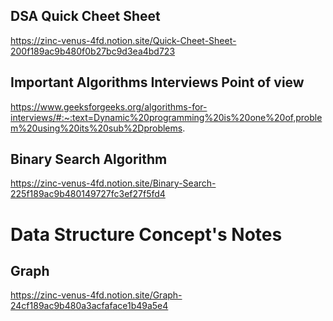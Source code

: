 ## DSA Quick Cheet Sheet
https://zinc-venus-4fd.notion.site/Quick-Cheet-Sheet-200f189ac9b480f0b27bc9d3ea4bd723

## Important Algorithms Interviews Point of view
https://www.geeksforgeeks.org/algorithms-for-interviews/#:~:text=Dynamic%20programming%20is%20one%20of,problem%20using%20its%20sub%2Dproblems.

## Binary Search Algorithm
https://zinc-venus-4fd.notion.site/Binary-Search-225f189ac9b480149727fc3ef27f5fd4

# Data Structure Concept's Notes

## Graph
https://zinc-venus-4fd.notion.site/Graph-24cf189ac9b480a3acfaface1b49a5e4
